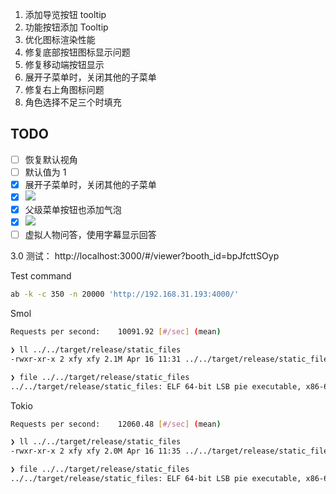 1. 添加导览按钮 tooltip
2. 功能按钮添加 Tooltip
3. 优化图标渲染性能
4. 修复底部按钮图标显示问题
5. 修复移动端按钮显示
6. 展开子菜单时，关闭其他的子菜单
7. 修复右上角图标问题
8. 角色选择不足三个时填充

## TODO

- [ ] 恢复默认视角
- [ ] 默认值为 1
- [x] 展开子菜单时，关闭其他的子菜单
- [x] ![](Pasted%20image%2020240415162013.png)
- [x] 父级菜单按钮也添加气泡
- [x] ![](Pasted%20image%2020240415162043.png)
- [ ] 虚拟人物问答，使用字幕显示回答

3.0 测试： http://localhost:3000/#/viewer?booth_id=bpJfcttSOyp

Test command

```bash
ab -k -c 350 -n 20000 'http://192.168.31.193:4000/'
```

Smol

```bash
Requests per second:    10091.92 [#/sec] (mean)

❯ ll ../../target/release/static_files
-rwxr-xr-x 2 xfy xfy 2.1M Apr 16 11:31 ../../target/release/static_files

❯ file ../../target/release/static_files
../../target/release/static_files: ELF 64-bit LSB pie executable, x86-64, version 1 (SYSV), dynamically linked, interpreter /lib64/ld-linux-x86-64.so.2, BuildID[sha1]=01193cdc53afac7b1320bce6536dbf20179d247c, for GNU/Linux 4.4.0, stripped
```

Tokio

```bash
Requests per second:    12060.48 [#/sec] (mean)

❯ ll ../../target/release/static_files
-rwxr-xr-x 2 xfy xfy 2.0M Apr 16 11:35 ../../target/release/static_files

❯ file ../../target/release/static_files
../../target/release/static_files: ELF 64-bit LSB pie executable, x86-64, version 1 (SYSV), dynamically linked, interpreter /lib64/ld-linux-x86-64.so.2, BuildID[sha1]=cca69264a11d1badc9eac221e29294b379dbe14e, for GNU/Linux 4.4.0, stripped
```